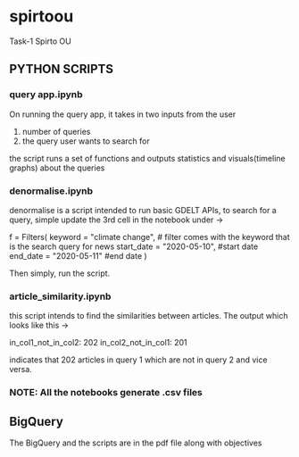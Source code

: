 # spirtoou
Task-1 Spirto OU


## PYTHON SCRIPTS

### query app.ipynb

On running the query app, it takes in two inputs from the user
1. number of queries
2. the query user wants to search for

the script runs a set of functions and outputs statistics and visuals(timeline graphs) about the queries

### denormalise.ipynb

denormalise is a script intended to run basic GDELT APIs, to search for a query, simple update the 3rd cell in the notebook under -> 

f = Filters(
    keyword = "climate change", # filter comes with the keyword that is the search query for news
    start_date = "2020-05-10", #start date 
    end_date = "2020-05-11" #end date
)

Then simply, run the script.

### article_similarity.ipynb 

this script intends to find the similarities between articles. The output which looks like this ->

in_col1_not_in_col2: 
202
in_col2_not_in_col1: 
201

indicates that 202 articles in query 1 which are not in query 2 and vice versa.

### NOTE: All the notebooks generate .csv files

## BigQuery

The BigQuery and the scripts are in the pdf file along with objectives
